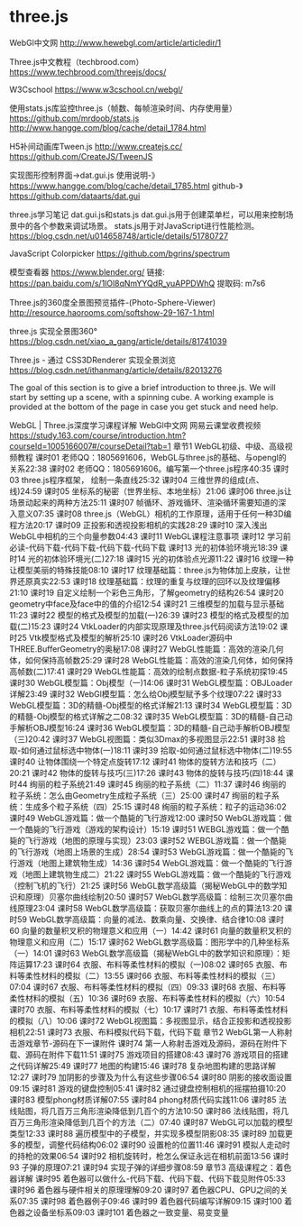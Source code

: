 # three.js

WebGl中文网
http://www.hewebgl.com/article/articledir/1

Three.js中文教程（techbrood.com）
https://www.techbrood.com/threejs/docs/

W3Cschool
https://www.w3cschool.cn/webgl/

使用stats.js库监控three.js（帧数、每帧渲染时间、内存使用量）
https://github.com/mrdoob/stats.js
http://www.hangge.com/blog/cache/detail_1784.html

H5补间动画库Tween.js
http://www.createjs.cc/
https://github.com/CreateJS/TweenJS

实现图形控制界面->dat.gui.js
使用说明-》https://www.hangge.com/blog/cache/detail_1785.html
github-》https://github.com/dataarts/dat.gui

three.js学习笔记 dat.gui.js和stats.js
dat.gui.js用于创建菜单栏，可以用来控制场景中的各个参数来调试场景。
stats.js用于对JavaScript进行性能检测。
https://blog.csdn.net/u014658748/article/details/51780727

JavaScript Colorpicker 
https://github.com/bgrins/spectrum

模型查看器
https://www.blender.org/
链接: https://pan.baidu.com/s/1lOl8qNmYYQdR_yuAPPDWhQ 提取码: m7s6

Three.js的360度全景图预览插件-(Photo-Sphere-Viewer)
http://resource.haorooms.com/softshow-29-167-1.html

three.js 实现全景图360°
https://blog.csdn.net/xiao_a_gang/article/details/81741039

Three.js - 通过 CSS3DRenderer 实现全景浏览
https://blog.csdn.net/ithanmang/article/details/82013276

The goal of this section is to give a brief introduction to three.js. We will start by setting up a scene, with a spinning cube. A working example is provided at the bottom of the page in case you get stuck and need help.

WebGL | Three.js深度学习课程详解
WebGl中文网 网易云课堂收费视频
https://study.163.com/course/introduction.htm?courseId=1005166007#/courseDetail?tab=1
章节1 WebGL初级、中级、高级视频教程
  课时01 老师QQ：1805691606，WebGL与three.js的基础、与opengl的关系22:38
  课时02 老师QQ：1805691606。编写第一个three.js程序40:35
  课时03 three.js程序框架， 绘制一条直线25:32
  课时04 三维世界的组成(点、线)24:59
  课时05 坐标系的秘密（世界坐标、本地坐标）21:06
  课时06 three.js让场景动起来的两种方法25:11
  课时07 帧循环、游戏循环、渲染循环需要知道的深入意义07:35
  课时08 three.js（WebGL）相机的工作原理，适用于任何一种3D编程方法20:17
  课时09 正投影和透视投影相机的实践28:29
  课时10 深入浅出WebGL中相机的三个向量参数04:43
  课时11 WebGL课程注意事项
  课时12 学习前必读-代码下载-代码下载-代码下载-代码下载
  课时13 光的初体验环境光18:39
  课时14 光的初体验环境光(二)27:18
  课时15 光的初体验点光源11:22
  课时16 纹理一种让模型美丽的特殊技能08:10
  课时17 纹理基础篇：three.js为物体加上皮肤，让世界还原真实22:53
  课时18 纹理基础篇：纹理的重复与纹理的回环以及纹理偏移21:10
  课时19 自定义绘制一个彩色三角形，了解geometry的结构26:54
  课时20 geometry中face及face中的值的介绍12:54
  课时21 三维模型的加载与显示基础11:23
  课时22 模型的格式及模型的加载(一)26:39
  课时23 模型的格式及模型的加载(二)15:23
  课时24 VtkLoader的内部实现原理及three.js代码阅读方法19:02
  课时25 Vtk模型格式及模型的解析25:10
  课时26 VtkLoader源码中THREE.BufferGeometry的奥秘17:08
  课时27 WebGL性能篇：高效的渲染几何体，如何保持高帧数25:29
  课时28 WebGL性能篇：高效的渲染几何体，如何保持高帧数(二)17:41
  课时29 WebGL性能篇：高效的绘制点数据-粒子系统初探19:45
  课时30 WebGL模型篇：Obj模型（一)14:06
  课时31 WebGL模型篇：OBJLoader详解23:49
  课时32 WebGl模型篇：怎么给Obj模型赋予多个纹理07:22
  课时33 WebGL模型篇：3D的精髓-Obj模型的格式详解21:13
  课时34 WebGL模型篇：3D的精髓-Obj模型的格式详解之二08:32
  课时35 WebGL模型篇：3D的精髓-自己动手解析OBJ模型16:24
  课时36 WebGL模型篇：3D的精髓-自己动手解析OBJ模型（三)20:42
  课时37 WebGL视图篇：类似3Dmax的多视图显示22:51
  课时38 拾取-如何通过鼠标选中物体(一)18:11
  课时39 拾取-如何通过鼠标选中物体(二)19:55
  课时40 让物体围绕一个特定点旋转17:12
  课时41 物体的旋转方法和技巧（二）20:21
  课时42 物体的旋转与技巧(三)17:26
  课时43 物体的旋转与技巧(四)18:44
  课时44 绚丽的粒子系统21:49
  课时45 绚丽的粒子系统（二）11:37
  课时46 绚丽的粒子系统：怎么由Geometry生成粒子系统（三）25:00
  课时47 绚丽的粒子系统：生成多个粒子系统（四）25:15
  课时48 绚丽的粒子系统：粒子的运动36:02
  课时49 WebGL游戏篇：做一个酷毙的飞行游戏12:00
  课时50 WebGL游戏篇：做一个酷毙的飞行游戏（游戏的架构设计）15:19
  课时51 WEBGL游戏篇：做一个酷毙的飞行游戏（地图的原理与实现）23:03
  课时52 WEBGL游戏篇：做一个酷毙的飞行游戏（地图上场景的生成）28:54
  课时53 WebGL游戏篇：做一个酷毙的飞行游戏（地图上建筑物生成）14:36
  课时54 WebGL游戏篇：做一个酷毙的飞行游戏（地图上建筑物生成二）21:22
  课时55 WebGL游戏篇：做一个酷毙的飞行游戏（控制飞机的飞行）21:25
  课时56 WebGL数学高级篇（揭秘WebGL中的数学知识和原理）贝塞尔曲线绘制20:50
  课时57 WebGL数学高级篇：绘制三次贝塞尔曲线原理23:04
  课时58 WebGL数学高级篇：获取贝塞尔曲线上的点的算法13:20
  课时59 WebGL数学高级篇：向量的减法、数乘向量、交换律、结合律10:08
  课时60 向量的数量积叉积的物理意义和应用（一）14:42
  课时61 向量的数量积叉积的物理意义和应用（二）15:17
  课时62 WebGL数学高级篇：图形学中的几种坐标系（一）14:01
  课时63 WebGL数学高级篇（揭秘WebGL中的数学知识和原理）：矩阵运算17:23
  课时64 衣服、布料等柔性材料的模拟（一)08:02
  课时65 衣服、布料等柔性材料的模拟（二）13:55
  课时66 衣服、布料等柔性材料的模拟（三）07:04
  课时67 衣服、布料等柔性材料的模拟（四）09:33
  课时68 衣服、布料等柔性材料的模拟（五）10:36
  课时69 衣服、布料等柔性材料的模拟（六）10:54
  课时70 衣服、布料等柔性材料的模拟（七）10:17
  课时71 衣服、布料等柔性材料的模拟（八）10:06
  课时72 WebGL视图篇：多视图显示，结合正投影和透视投影相机22:51
  课时73 衣服、布料模拟代码下载，代码下载
章节2 WebGL第一人称射击游戏章节-源码在下一课附件
  课时74 第一人称射击游戏及源码，源码在附件下载、源码在附件下载11:51
  课时75 游戏项目的搭建08:43
  课时76 游戏项目的搭建之代码详解25:49
  课时77 地图的构建15:46
  课时78 复杂地图构建的思路详解12:27
  课时79 加阴影的步骤及为什么有这些步骤06:54
  课时80 阴影的接收面设置09:15
  课时81 游戏的键盘控制05:41
  课时82 通过键盘控制相机的摇摆拍摄10:20
  课时83 模型phong材质详解07:55
  课时84 phong材质代码实践11:06
  课时85 法线贴图，将几百万三角形渲染降低到几百个的方法10:50
  课时86 法线贴图，将几百万三角形渲染降低到几百个的方法（二）07:40
  课时87 WebGL可以加载的模型类型12:33
  课时88 遍历模型中的子模型，并实现多模型阴影08:35
  课时89 加载更多的模型，调整代码结构06:02
  课时90 设置枪的位置11:46
  课时91 模拟人走动时的持枪的效果06:54
  课时92 相机旋转时，枪怎么保证永远在相机前面13:56
  课时93 子弹的原理07:21
  课时94 实现子弹的详细步骤08:59
章节3 高级课程之：着色器详解
  课时95 着色器可以做什么-代码下载、代码下载、代码下载见附件05:33
  课时96 着色器与硬件相关的原理理解09:20
  课时97 着色器CPU、GPU之间的关系07:35
  课时98 着色器例子09:46
  课时99 着色器代码编写详解09:15
  课时100 着色器之设备坐标系09:03
  课时101 着色器之一致变量、易变变量
